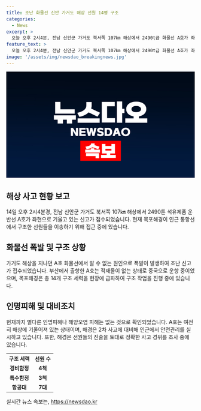 ```yaml
---
title: 조난 화물선 신안 가거도 해상 선원 14명 구조
categories:
  - News
excerpt: >
  오늘 오후 2시4분, 전남 신안군 가거도 북서쪽 107㎞ 해상에서 2490t급 화물선 A호가 좌현으로 기울고 있는 신고가 접수됐다. 부산 출발하여 중국으로 향하던 A호는 원인을 알 수 없는 폭발로 조난되었으며, 목포해경이 구조 작업에 착수하였다. 구조된 승선원 14명은 경비함정에 편승했으며, 인명피해나 해양오염 피해는 없는 것으로 확인됐다. 해경은 현재 2차 사고에 대비해 안전관리를 실시하고 있으며, 폭발 원인에 대한 조사를 진행 중이다. (문단 요약, 224자)
feature_text: >
  오늘 오후 2시4분, 전남 신안군 가거도 북서쪽 107㎞ 해상에서 2490t급 화물선 A호가 좌현으로 기울고 있는 신고가 접수됐다. 부산 출발하여 중국으로 향하던 A호는 원인을 알 수 없는 폭발로 조난되었으며, 목포해경이 구조 작업에 착수하였다. 구조된 승선원 14명은 경비함정에 편승했으며, 인명피해나 해양오염 피해는 없는 것으로 확인됐다. 해경은 현재 2차 사고에 대비해 안전관리를 실시하고 있으며, 폭발 원인에 대한 조사를 진행 중이다. (문단 요약, 224자)
image: '/assets/img/newsdao_breakingnews.jpg'
---
```


<p><img src="/assets/img/newsdao_breakingnews.jpg" alt="ontimetimes 속보" /></p>

<h2 data-ke-size="size26">해상 사고 현황 보고</h2>

<p data-ke-size="size16">14일 오후 2시4분경, 전남 신안군 가거도 북서쪽 107㎞ 해상에서 2490톤 석유제품 운반선 A호가 좌현으로 기울고 있는 신고가 접수되었습니다. 현재 목포해경이 인근 통항선에서 구조한 선원들을 이송하기 위해 접근 중에 있습니다.</p>

<h2 data-ke-size="size26">화물선 폭발 및 구조 상황</h2>

<p data-ke-size="size16">가거도 해상을 지나던 A호 화물선에서 알 수 없는 원인으로 폭발이 발생하여 조난 신고가 접수되었습니다. 부산에서 출항한 A호는 적재물이 없는 상태로 중국으로 운항 중이었으며, 목포해경은 총 14개 구조 세력을 현장에 급파하여 구조 작업을 진행 중에 있습니다.</p>

<h2 data-ke-size="size26">인명피해 및 대비조치</h2>

<p data-ke-size="size16">현재까지 별다른 인명피해나 해양오염 피해는 없는 것으로 확인되었습니다. A호는 여전히 해상에 기울어져 있는 상태이며, 해경은 2차 사고에 대비해 인근에서 안전관리를 실시하고 있습니다. 또한, 해경은 선원들의 진술을 토대로 정확한 사고 경위를 조사 중에 있습니다.</p>

<table>
  <tr>
    <th>구조 세력</th>
    <th>선원 수</th>
  </tr>
  <tr>
    <td style="text-align: center; height: 17px;"><b>경비함정</b></td>
    <td style="text-align: center; height: 17px;"><b>4척</b></td>
  </tr>
  <tr>
    <td style="text-align: center; height: 17px;"><b>특수함정</b></td>
    <td style="text-align: center; height: 17px;"><b>3척</b></td>
  </tr>
  <tr>
    <td style="text-align: center; height: 17px;"><b>항공대</b></td>
    <td style="text-align: center; height: 17px;"><b>7대</b></td>
  </tr>
</table>
실시간 뉴스 속보는, <a href="https://newsdao.kr" rel="dofollow">https://newsdao.kr</a>


